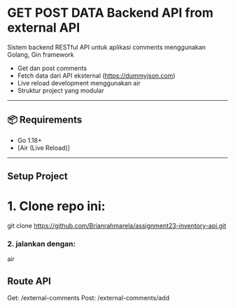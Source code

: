 # GET POST DATA Backend API from external API

Sistem backend RESTful API untuk aplikasi comments menggunakan Golang, Gin framework

- Get dan post comments
- Fetch data dari API eksternal (https://dummyjson.com)
- Live reload development menggunakan air
- Struktur project yang modular

---

## 📦 Requirements

- Go 1.18+
- [Air (Live Reload)]
---

##  Setup Project

# 1. Clone repo ini:
git clone https://github.com/Brianrahmarela/assignment23-inventory-api.git

### 2. jalankan dengan:
air

##  Route API
Get: /external-comments
Post: /external-comments/add